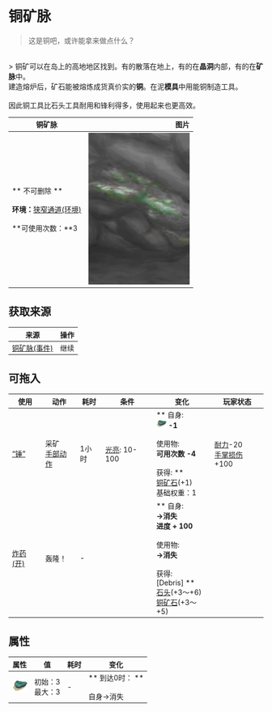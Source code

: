 # 铜矿脉  
> 这是铜吧，或许能拿来做点什么？<br>  
<br>  
> 铜矿可以在岛上的高地地区找到。有的散落在地上，有的在<b>晶洞</b>内部，有的在<b>矿脉</b>中。<br>建造熔炉后，矿石能被熔炼成货真价实的<b>铜</b>。在泥<b>模具</b>中用能铜制造工具。<br><br>因此铜工具比石头工具耐用和锋利得多，使用起来也更高效。  
  
  铜矿脉  |   图片   
 ----  |  ----:   
 ** 不可删除 **<br><br>**环境：**[狭窄通道(环境)](Env_NarrowTunnel.md)<br><br>**可使用次数：**3  |  <img decoding="async" src="Sprite/CopperVeinDark.png" href="a.md" style="max-width:300px;max-height:300px;">   
  
## 获取来源  
来源  |  操作  
----  |  ----  
[铜矿脉(事件)](Event_CopperFound.md)  |  继续  
## 可拖入  
使用  |  动作  |  耗时  |  条件  |  变化  |  玩家状态  
----  |  ----  |  ----  |  ----  |  ----  |  ----  
[“锤”](tag_Hammer.md)  |  采矿<br>[手部动作](HandAction.md)  |  1小时  |  [光亮](Light.md): 10-100  |  ** 自身: **<br><img decoding="async" src="Sprite/CopperOre.png" href="a.md" style="max-width:20px;max-height:20px;">  -1<br><br>** 使用物: **<br>可用次数  -4<br><br>** 获得: **<br>  [铜矿石](CopperOre.md)(+1)<br>基础权重：1  |  [耐力](Stamina.md)-20<br>[手掌损伤](HandDamage.md)+100  
[炸药(开)](DynamiteOn.md)  |  轰隆！<br>  |  -  |    |  ** 自身: **<br>→消失<br>进度 + 100<br><br>** 使用物: **<br>→消失<br><br>** 获得: **<br>** [Debris] **<br>  [石头](Stone.md)(+3～+6)<br>  [铜矿石](CopperOre.md)(+3～+5)<br>  |    
## 属性   
属性  |  值  |  耗时  |  变化  
----  |  ----  |  ----  |  ----  
<img decoding="async" src="Sprite/CopperOre.png" href="a.md" style="max-width:30px;max-height:30px;">  |  初始：3<br>最大：3  |  -  |  ** 到达0时： **<br><br>自身→消失  


<script>document.title="铜矿脉 - 卡牌生存百科 Card Survival Wiki";</script>